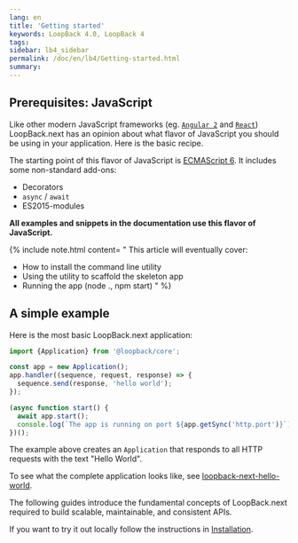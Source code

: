 ```yaml
---
lang: en
title: 'Getting started'
keywords: LoopBack 4.0, LoopBack 4
tags:
sidebar: lb4_sidebar
permalink: /doc/en/lb4/Getting-started.html
summary:
---
```

## Prerequisites: JavaScript

Like other modern JavaScript frameworks (eg. [`Angular 2`](https://angular.io/) and [`React`](https://facebook.github.io/react/)) LoopBack.next has an opinion about what flavor of JavaScript you should be using in your application. Here is the basic recipe.

The starting point of this flavor of JavaScript is [ECMAScript 6](http://www.ecma-international.org/ecma-262/6.0/). It includes some non-standard add-ons:

 - Decorators
 - `async` / `await`
 - ES2015-modules

**All examples and snippets in the documentation use this flavor of JavaScript.**

{% include note.html content= "
This article will eventually cover:
- How to install the command line utility
- Using the utility to scaffold the skeleton app
- Running the app (node ., npm start)
" %}

## A simple example

Here is the most basic LoopBack.next application:

```js
import {Application} from '@loopback/core';

const app = new Application();
app.handler((sequence, request, response) => {
  sequence.send(response, 'hello world');
});

(async function start() {
  await app.start();
  console.log(`The app is running on port ${app.getSync('http.port')}`);
})();
```

The example above creates an `Application` that responds to all HTTP requests with the text "Hello World".

To see what the complete application looks like, see [loopback-next-hello-world](https://github.com/strongloop/loopback-next-hello-world/).

The following guides introduce the fundamental concepts of LoopBack.next required to build scalable, maintainable, and consistent APIs.

If you want to try it out locally follow the instructions in [Installation](Installation.html).  
